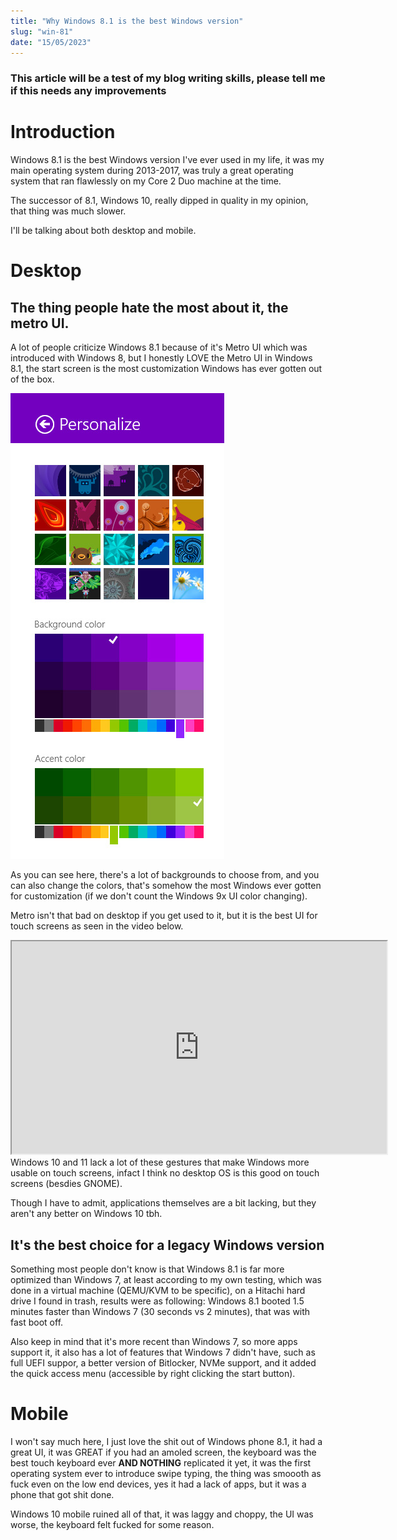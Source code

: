 ```yaml
---
title: "Why Windows 8.1 is the best Windows version"
slug: "win-81"
date: "15/05/2023"
---
```

### This article will be a test of my blog writing skills, please tell me if this needs any improvements

# Introduction
Windows 8.1 is the best Windows version I've ever used in my life, it was my main operating system during 2013-2017, was truly a great operating system that ran flawlessly on my Core 2 Duo machine at the time.

The successor of 8.1, Windows 10, really dipped in quality in my opinion, that thing was much slower.

I'll be talking about both desktop and mobile.

# Desktop
## The thing people hate the most about it, the metro UI.

A lot of people criticize Windows 8.1 because of it's Metro UI which was introduced with Windows 8, but I honestly LOVE the Metro UI in Windows 8.1, the start screen is the most customization Windows has ever gotten out of the box.

<img src="/assets/Images/bloggeneral/win-81/start_screen_background_customize.jpg" style="float:center;" alt="Windows 8.1 start screen customization">

As you can see here, there's a lot of backgrounds to choose from, and you can also change the colors, that's somehow the most Windows ever gotten for customization (if we don't count the Windows 9x UI color changing).

Metro isn't that bad on desktop if you get used to it, but it is the best UI for touch screens as seen in the video below.

<iframe width="600" height="340" src="https://www.youtube.com/embed/uZvqMptBl6o"></iframe>
<br>
Windows 10 and 11 lack a lot of these gestures that make Windows more usable on touch screens, infact I think no desktop OS is this good on touch screens (besdies GNOME).

Though I have to admit, applications themselves are a bit lacking, but they aren't any better on Windows 10 tbh.

## It's the best choice for a legacy Windows version
Something most people don't know is that Windows 8.1 is far more optimized than Windows 7, at least according to my own testing, which was done in a virtual machine (QEMU/KVM to be specific), on a Hitachi hard drive I found in trash, results were as following: Windows 8.1 booted 1.5 minutes faster than Windows 7 (30 seconds vs 2 minutes), that was with fast boot off.

Also keep in mind that it's more recent than Windows 7, so more apps support it, it also has a lot of features that Windows 7 didn't have, such as full UEFI suppor, a better version of Bitlocker, NVMe support, and it added the quick access menu (accessible by right clicking the start button).

# Mobile
I won't say much here, I just love the shit out of Windows phone 8.1, it had a great UI, it was GREAT if you had an amoled screen, the keyboard was the best touch keyboard ever **AND NOTHING** replicated it yet, it was the first operating system ever to introduce swipe typing, the thing was smoooth as fuck even on the low end devices, yes it had a lack of apps, but it was a phone that got shit done.

Windows 10 mobile ruined all of that, it was laggy and choppy, the UI was worse, the keyboard felt fucked for some reason.

